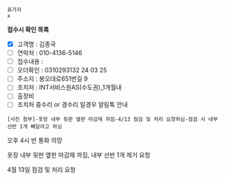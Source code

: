 ```
휴가자
x
```

**접수시 확인 목록**
- [x] 고객명 : 김종국
- [ ] 연락처 : 010-4136-5146
- [ ] 접수내용 : 
- [ ] 오더확인 : 0310293132 24 03 25
- [ ] 주소지 : 봉오대로651번길 9
- [ ] 조치처 : INT서비스원AS(수도권)_1개월내
- [ ] 출장비
- [ ] 조치처 중수리 or 경수리 일경우 알림톡 안내

`[사진 첨부]-옷장 내부 뒷판 옆판 마감재 까짐-4/13 점검 및 처리 요청하심-점검 시 내부 선반 1개 빼달라고 하심`

오후 4시 반 통화 의망

옷장 내부 뒷판 옆판 마감재 까짐, 내부 선반 1개 제거 요청

4월 13일 점검 및 처리 요청
